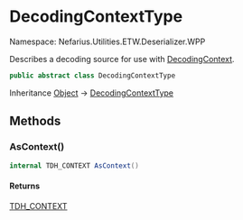 # DecodingContextType

Namespace: Nefarius.Utilities.ETW.Deserializer.WPP

Describes a decoding source for use with [DecodingContext](./nefarius.utilities.etw.deserializer.wpp.decodingcontext.md).

```csharp
public abstract class DecodingContextType
```

Inheritance [Object](https://docs.microsoft.com/en-us/dotnet/api/system.object) → [DecodingContextType](./nefarius.utilities.etw.deserializer.wpp.decodingcontexttype.md)

## Methods

### <a id="methods-ascontext"/>**AsContext()**

```csharp
internal TDH_CONTEXT AsContext()
```

#### Returns

[TDH_CONTEXT](./windows.win32.system.diagnostics.etw.tdh_context.md)
